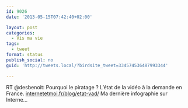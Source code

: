 ```yaml
---
id: 9026
date: '2013-05-15T07:42:40+02:00'

layout: post
categories:
  - Vis ma vie
tags:
  - tweet
format: status
publish_social: no
guid: 'http://tweets.local/?birdsite_tweet=334574536487993344'

---
```


RT @desbenoit: Pourquoi le piratage ? L’état de la vidéo à la demande en France. [internetetmoi.fr/blog/etat-vad/](http://internetetmoi.fr/blog/etat-vad/) Ma dernière infographie sur Interne…